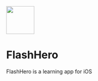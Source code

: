 <img src="https://github.com/bzbislawski/dict/blob/master/dict/Assets.xcassets/readme_icon.imageset/readme_icon.png" width="75" height="75"/>

# FlashHero

FlashHero is a learning app for iOS
